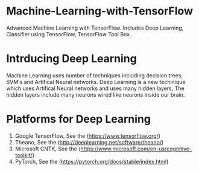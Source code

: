 # Machine-Learning-with-TensorFlow
Advanced Machine Learning with TensorFlow. Includes Deep Learning, Classifier using TensorFlow, TensorFlow Tool Box.

# Intrducing Deep Learning
Machine Learning uses number of techniques including decision trees, SVM's and Artifical Neural networks.
Deep Learning is a new techinique which uses Artifical Neural networks and uses many hidden layers, The hidden 
layers include many neurons wired like neurons inside our brain.

# Platforms for Deep Learning
1. Google TensorFlow, See the (https://www.tensorflow.org/)
2. Theano, See the (http://deeplearning.net/software/theano/)
3. Microsoft CNTK, See the (https://www.microsoft.com/en-us/cognitive-toolkit/)
4. PyTorch, See the (https://pytorch.org/docs/stable/index.html)
